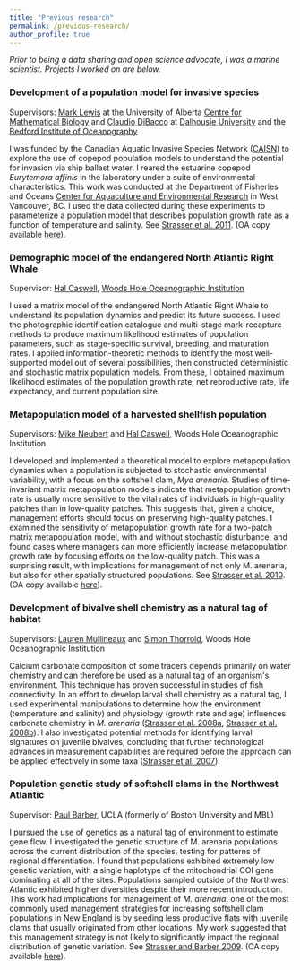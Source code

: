 ```yaml
---
title: "Previous research"
permalink: /previous-research/
author_profile: true
---
```


_Prior to being a data sharing and open science advocate, I was a marine scientist. Projects I worked on are below._

### Development of a population model for invasive species

Supervisors: [Mark Lewis](http://www.biology.ualberta.ca/faculty/mark_lewis) at the University of Alberta [Centre for Mathematical Biology](http://www.math.ualberta.ca/~mathbio/) and [Claudio DiBacco](http://chone.marinebiodiversity.ca/people/expertise/claudio-dibacco) at [Dalhousie University](http://oceanography.dal.ca/) and the [Bedford Institute of Oceanography](http://www.bio.gc.ca/index-eng.php)

I was funded by the Canadian Aquatic Invasive Species Network ([CAISN](http://www.caisn.ca/)) to explore the use of copepod population models to understand the potential for invasion via ship ballast water. I reared the estuarine copepod _Eurytemora affinis_ in the laboratory under a suite of environmental characteristics.  This work was conducted at the Department of Fisheries and Oceans [Center for Aquaculture and Environmental Research](http://www.pac.dfo-mpo.gc.ca/science/facilities-installations/caer-crae/index-eng.htm) in West Vancouver, BC.  I used the data collected during these experiments to parameterize a population model that describes population growth rate as a function of temperature and salinity.  See [Strasser et al. 2011](http://onlinelibrary.wiley.com/doi/10.1111/j.1472-4642.2011.00791.x/abstract). (OA copy available [here](http://hdl.handle.net/10402/era.30203)).

### Demographic model of the endangered North Atlantic Right Whale

Supervisor: [Hal Caswell](http://www.whoi.edu/hpb/Site.do?id=1030), [Woods Hole Oceanographic Institution](http://www.whoi.edu)

I used a matrix model of the endangered North Atlantic Right Whale to understand its population dynamics and predict its future success.  I used the photographic identification catalogue and multi-stage mark-recapture methods to produce maximum likelihood estimates of population parameters, such as stage-specific survival, breeding, and maturation rates. I applied information-theoretic methods to identify the most well-supported model out of several possibilities, then constructed deterministic and stochastic matrix population models.  From these, I obtained maximum likelihood estimates of the population growth rate, net reproductive rate, life  expectancy, and current population size.

### Metapopulation model of a harvested shellfish population

Supervisors: [Mike Neubert](http://www.whoi.edu/profile.do?id=mneubert) and [Hal Caswell](http://www.whoi.edu/hpb/Site.do?id=1030), Woods Hole Oceanographic Institution

I developed and implemented a theoretical model to explore metapopulation dynamics when a population is subjected to stochastic environmental variability, with a focus on the softshell clam, _Mya arenaria_.  Studies of time-invariant matrix metapopulation models indicate that metapopulation growth rate is usually more sensitive to the vital rates of individuals in high-quality patches than in low-quality patches. This suggests that, given a choice, management efforts should focus on preserving high-quality patches. I examined the sensitivity of metapopulation growth rate for a two-patch matrix metapopulation model, with and without stochastic disturbance, and found cases where managers can more efficiently increase metapopulation growth rate by focusing efforts on the low-quality patch.  This was a surprising result, with implications for management of not only M. arenaria, but also for other spatially structured populations. See [Strasser et al. 2010](http://www.springerlink.com/content/d0q9341712l78316/). (OA copy available [here](https://darchive.mblwhoilibrary.org/handle/1912/5149)).

### Development of bivalve shell chemistry as a natural tag of habitat

Supervisors: [Lauren Mullineaux](http://www.whoi.edu/science/B/people/lmullineaux/) and [Simon Thorrold](http://www.whoi.edu/hpb/Site.do?id=1892), Woods Hole Oceanographic Institution

Calcium carbonate composition of some tracers depends primarily on water chemistry and can therefore be used as a natural tag of an organism's environment.  This technique has proven successful in studies of fish connectivity.  In an effort to develop larval shell chemistry as a natural tag, I used experimental manipulations to determine how the environment (temperature and salinity) and physiology (growth rate and age) influences carbonate chemistry in _M. arenaria_ ([Strasser et al. 2008a](http://www.int-res.com/abstracts/meps/v370/p155-169/), [Strasser et al. 2008b](http://darchive.mblwhoilibrary.org:8080/bitstream/handle/1912/2175/Strasser_etal.pdf?sequence=1)).  I also investigated potential methods for identifying larval signatures on juvenile bivalves, concluding that further technological advances in measurement capabilities are required before the approach can be applied effectively in some taxa ([Strasser et al. 2007](http://www.aslo.org/lomethods/free/2007/0241.pdf)).

### Population genetic study of softshell clams in the Northwest Atlantic

Supervisor: [Paul Barber](https://www.eeb.ucla.edu/Faculty/Barber/), UCLA (formerly of Boston University and MBL)

I pursued the use of genetics as a natural tag of environment to estimate gene flow.  I investigated the genetic structure of M. arenaria populations across the current distribution of the species, testing for patterns of regional differentiation.  I found that populations exhibited extremely low genetic variation, with a single haplotype of the mitochondrial COI gene dominating at all of the sites. Populations sampled outside of the Northwest Atlantic exhibited higher diversities despite their more recent introduction.  This work had implications for management of _M. arenaria_: one of the most commonly used management strategies for increasing softshell clam populations in New England is by seeding less productive flats with juvenile clams that usually originated from other locations. My work suggested that this management strategy is not likely to significantly impact the regional distribution of genetic variation. See [Strasser and Barber 2009](http://www.springerlink.com/content/ft82227g63710h41/). (OA copy available [here](https://darchive.mblwhoilibrary.org/handle/1912/2866)).
